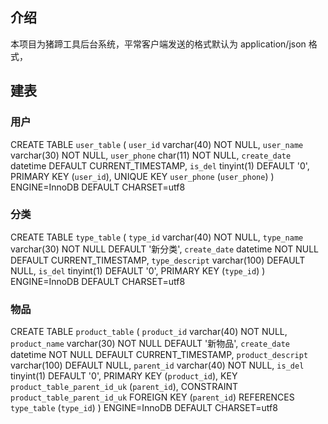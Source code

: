 ## 介绍

本项目为猪蹄工具后台系统，平常客户端发送的格式默认为 application/json 格式，

## 建表

### 用户

CREATE TABLE `user_table` (
  `user_id` varchar(40) NOT NULL,
  `user_name` varchar(30) NOT NULL,
  `user_phone` char(11) NOT NULL,
  `create_date` datetime DEFAULT CURRENT_TIMESTAMP,
  `is_del` tinyint(1) DEFAULT '0',
  PRIMARY KEY (`user_id`),
  UNIQUE KEY `user_phone` (`user_phone`)
) ENGINE=InnoDB DEFAULT CHARSET=utf8

### 分类

CREATE TABLE `type_table` (
  `type_id` varchar(40) NOT NULL,
  `type_name` varchar(30) NOT NULL DEFAULT '新分类',
  `create_date` datetime NOT NULL DEFAULT CURRENT_TIMESTAMP,
  `type_descript` varchar(100) DEFAULT NULL,
  `is_del` tinyint(1) DEFAULT '0',
  PRIMARY KEY (`type_id`)
) ENGINE=InnoDB DEFAULT CHARSET=utf8



### 物品

CREATE TABLE `product_table` (
  `product_id` varchar(40) NOT NULL,
  `product_name` varchar(30) NOT NULL DEFAULT '新物品',
  `create_date` datetime NOT NULL DEFAULT CURRENT_TIMESTAMP,
  `product_descript` varchar(100) DEFAULT NULL,
  `parent_id` varchar(40) NOT NULL,
  `is_del` tinyint(1) DEFAULT '0',
  PRIMARY KEY (`product_id`),
  KEY `product_table_parent_id_uk` (`parent_id`),
  CONSTRAINT `product_table_parent_id_uk` FOREIGN KEY (`parent_id`) REFERENCES `type_table` (`type_id`)
) ENGINE=InnoDB DEFAULT CHARSET=utf8
